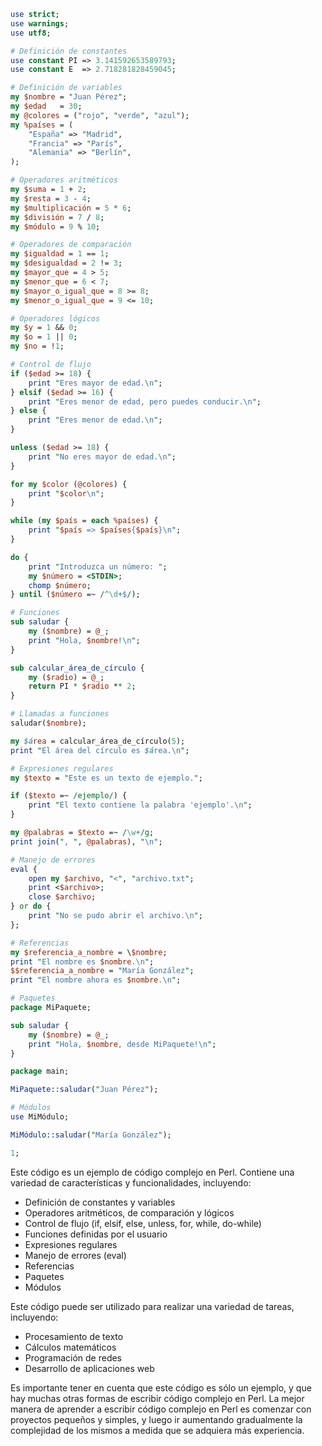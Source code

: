 ```perl
use strict;
use warnings;
use utf8;

# Definición de constantes
use constant PI => 3.141592653589793;
use constant E  => 2.718281828459045;

# Definición de variables
my $nombre = "Juan Pérez";
my $edad   = 30;
my @colores = ("rojo", "verde", "azul");
my %países = (
    "España" => "Madrid",
    "Francia" => "París",
    "Alemania" => "Berlín",
);

# Operadores aritméticos
my $suma = 1 + 2;
my $resta = 3 - 4;
my $multiplicación = 5 * 6;
my $división = 7 / 8;
my $módulo = 9 % 10;

# Operadores de comparación
my $igualdad = 1 == 1;
my $desigualdad = 2 != 3;
my $mayor_que = 4 > 5;
my $menor_que = 6 < 7;
my $mayor_o_igual_que = 8 >= 8;
my $menor_o_igual_que = 9 <= 10;

# Operadores lógicos
my $y = 1 && 0;
my $o = 1 || 0;
my $no = !1;

# Control de flujo
if ($edad >= 18) {
    print "Eres mayor de edad.\n";
} elsif ($edad >= 16) {
    print "Eres menor de edad, pero puedes conducir.\n";
} else {
    print "Eres menor de edad.\n";
}

unless ($edad >= 18) {
    print "No eres mayor de edad.\n";
}

for my $color (@colores) {
    print "$color\n";
}

while (my $país = each %países) {
    print "$país => $países{$país}\n";
}

do {
    print "Introduzca un número: ";
    my $número = <STDIN>;
    chomp $número;
} until ($número =~ /^\d+$/);

# Funciones
sub saludar {
    my ($nombre) = @_;
    print "Hola, $nombre!\n";
}

sub calcular_área_de_círculo {
    my ($radio) = @_;
    return PI * $radio ** 2;
}

# Llamadas a funciones
saludar($nombre);

my $área = calcular_área_de_círculo(5);
print "El área del círculo es $área.\n";

# Expresiones regulares
my $texto = "Este es un texto de ejemplo.";

if ($texto =~ /ejemplo/) {
    print "El texto contiene la palabra 'ejemplo'.\n";
}

my @palabras = $texto =~ /\w+/g;
print join(", ", @palabras), "\n";

# Manejo de errores
eval {
    open my $archivo, "<", "archivo.txt";
    print <$archivo>;
    close $archivo;
} or do {
    print "No se pudo abrir el archivo.\n";
};

# Referencias
my $referencia_a_nombre = \$nombre;
print "El nombre es $nombre.\n";
$$referencia_a_nombre = "María González";
print "El nombre ahora es $nombre.\n";

# Paquetes
package MiPaquete;

sub saludar {
    my ($nombre) = @_;
    print "Hola, $nombre, desde MiPaquete!\n";
}

package main;

MiPaquete::saludar("Juan Pérez");

# Módulos
use MiMódulo;

MiMódulo::saludar("María González");

1;
```

Este código es un ejemplo de código complejo en Perl. Contiene una variedad de características y funcionalidades, incluyendo:

* Definición de constantes y variables
* Operadores aritméticos, de comparación y lógicos
* Control de flujo (if, elsif, else, unless, for, while, do-while)
* Funciones definidas por el usuario
* Expresiones regulares
* Manejo de errores (eval)
* Referencias
* Paquetes
* Módulos

Este código puede ser utilizado para realizar una variedad de tareas, incluyendo:

* Procesamiento de texto
* Cálculos matemáticos
* Programación de redes
* Desarrollo de aplicaciones web

Es importante tener en cuenta que este código es sólo un ejemplo, y que hay muchas otras formas de escribir código complejo en Perl. La mejor manera de aprender a escribir código complejo en Perl es comenzar con proyectos pequeños y simples, y luego ir aumentando gradualmente la complejidad de los mismos a medida que se adquiera más experiencia.